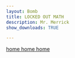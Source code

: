 ```yaml
---
layout: Bomb
title: LOCKED OUT MATH 
description: Mr. Merrick 
show_downloads: TRUE

---
```


<a href="https://MerrickMath.github.io" class="btn"> home </a> 
<a href="https://MerrickMath.github.io" class="btn"> home </a> 
<a href="https://MerrickMath.github.io" class="btn"> home </a> 
